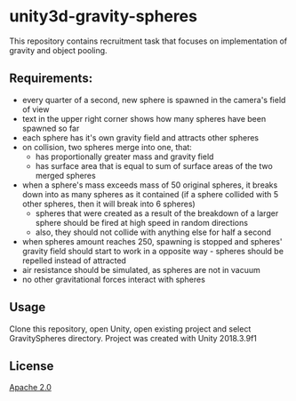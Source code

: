 # unity3d-gravity-spheres
This repository contains recruitment task that focuses on implementation of gravity and object pooling.

## Requirements:
* every quarter of a second, new sphere is spawned in the camera's field of view
* text in the upper right corner shows how many spheres have been spawned so far
* each sphere has it's own gravity field and attracts other spheres
* on collision, two spheres merge into one, that:
  * has proportionally greater mass and gravity field
  * has surface area that is equal to sum of surface areas of the two merged spheres
* when a sphere's mass exceeds mass of 50 original spheres, it breaks down into as many spheres as it contained (if a sphere collided with 5 other spheres, then it will break into 6 spheres)
  * spheres that were created as a result of the breakdown of a larger sphere should be fired at high speed in random directions
  * also, they should not collide with anything else for half a second
* when spheres amount reaches 250, spawning is stopped and spheres' gravity field should start to work in a opposite way - spheres should be repelled instead of attracted
* air resistance should be simulated, as spheres are not in vacuum
* no other gravitational forces interact with spheres

## Usage
Clone this repository, open Unity, open existing project and select GravitySpheres directory.
Project was created with Unity 2018.3.9f1

## License
[Apache 2.0](https://www.apache.org/licenses/LICENSE-2.0.txt)
